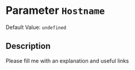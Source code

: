 # Parameter `Hostname`
Default Value: `undefined`

## Description
Please fill me with an explanation and useful links

